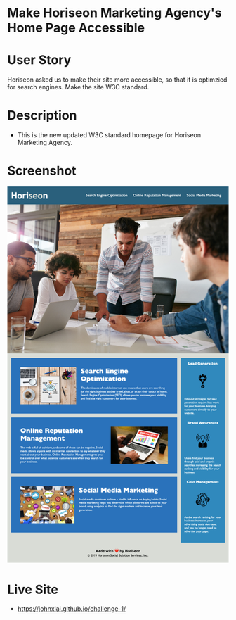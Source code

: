 # Make Horiseon Marketing Agency's Home Page Accessible

# User Story
Horiseon asked us to make their site more accessible, so that it is optimzied for search engines. Make the site W3C standard.

# Description
* This is the new updated W3C standard homepage for Horiseon Marketing Agency.


# Screenshot
![Final Website](assets/Horiseon-Marketing-Agency.png)

# Live Site
* https://johnxlai.github.io/challenge-1/